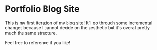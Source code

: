 # Portfolio Blog Site
This is my first iteration of my blog site! It'll go through some incremental changes because I cannot decide on the aesthetic but it's overall pretty much the same structure. 

Feel free to reference if you like! 